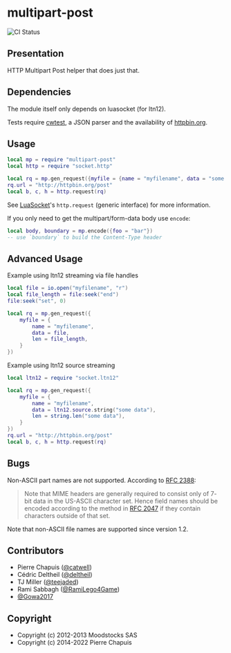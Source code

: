 # multipart-post

![CI Status](https://github.com/catwell/lua-multipart-post/actions/workflows/ci.yml/badge.svg?branch=master)

## Presentation

HTTP Multipart Post helper that does just that.

## Dependencies

The module itself only depends on luasocket (for ltn12).

Tests require [cwtest](https://github.com/catwell/cwtest), a JSON parser
and the availability of [httpbin.org](http://httpbin.org).

## Usage

```lua
local mp = require "multipart-post"
local http = require "socket.http"

local rq = mp.gen_request({myfile = {name = "myfilename", data = "some data"}})
rq.url = "http://httpbin.org/post"
local b, c, h = http.request(rq)
```

See [LuaSocket](http://w3.impa.br/~diego/software/luasocket/http.html)'s
`http.request` (generic interface) for more information.

If you only need to get the multipart/form-data body use `encode`:

```lua
local body, boundary = mp.encode({foo = "bar"})
-- use `boundary` to build the Content-Type header
```

## Advanced Usage

Example using ltn12 streaming via file handles

```lua
local file = io.open("myfilename", "r")
local file_length = file:seek("end")
file:seek("set", 0)

local rq = mp.gen_request({
    myfile = {
        name = "myfilename",
        data = file,
        len = file_length,
    }
})
```

Example using ltn12 source streaming

```lua
local ltn12 = require "socket.ltn12"

local rq = mp.gen_request({
    myfile = {
        name = "myfilename",
        data = ltn12.source.string("some data"),
        len = string.len("some data"),
    }
})
rq.url = "http://httpbin.org/post"
local b, c, h = http.request(rq)
```

## Bugs

Non-ASCII part names are not supported.
According to [RFC 2388](http://tools.ietf.org/html/rfc2388):

> Note that MIME headers are generally required to consist only of 7-
> bit data in the US-ASCII character set. Hence field names should be
> encoded according to the method in
> [RFC 2047](http://tools.ietf.org/html/rfc2047) if they contain
> characters outside of that set.

Note that non-ASCII file names are supported since version 1.2.

## Contributors

- Pierre Chapuis ([@catwell](https://github.com/catwell))
- Cédric Deltheil ([@deltheil](https://github.com/deltheil))
- TJ Miller ([@teejaded](https://github.com/teejaded))
- Rami Sabbagh ([@RamiLego4Game](https://github.com/RamiLego4Game))
- [@Gowa2017](https://github.com/Gowa2017)

## Copyright

- Copyright (c) 2012-2013 Moodstocks SAS
- Copyright (c) 2014-2022 Pierre Chapuis
